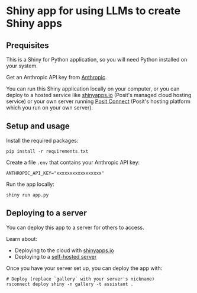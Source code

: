 Shiny app for using LLMs to create Shiny apps
=============================================


## Prequisites

This is a Shiny for Python application, so you will need Python installed on your system.

Get an Anthropic API key from [Anthropic](https://console.anthropic.com/).

You can run this Shiny application locally on your computer, or you can deploy to a hosted service like [shinyapps.io](https://www.shinyapps.io/) (Posit's managed cloud hosting service) or your own server running [Posit Connect](https://posit.co/products/enterprise/connect/) (Posit's hosting platform which you run on your own server).


## Setup and usage

Install the required packages:

```
pip install -r requirements.txt
```


Create a file `.env` that contains your Anthropic API key:

```
ANTHROPIC_API_KEY="xxxxxxxxxxxxxxxxx"
```


Run the app locally:

```
shiny run app.py
```

## Deploying to a server

You can deploy this app to a server for others to access.

Learn about:

- Deploying to the cloud with [shinyapps.io](https://shiny.posit.co/py/docs/deploy-cloud.html)
- Deploying to a [self-hosted server]([https://shiny.posit.co/py/docs/deploy-on-prem.html])


Once you have your server set up, you can deploy the app with:

```
# Deploy (replace `gallery` with your server's nickname)
rsconnect deploy shiny -n gallery -t assistant .
```
